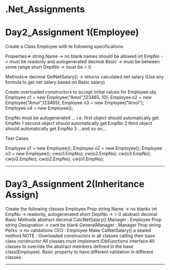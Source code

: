 # .Net_Assignments

# Day2_Assignment 1(Employee)

Create a Class Employee with te following specifications

Properties=>
string Name -> no blank names should be allowed
int EmpNo -> must be readonly and autogenerated
decimal Basic -> must be between some range
short DeptNo -> must be > 0

Methods=>
decimal GetNetSalary() -> returns calculated net salary (Use any formula to get net salary based on Basic salary)


Create overloaded constructors to accept initial values for Employee obj
Employee o1 = new Employee("Amol",123465, 10);
Employee o2 = new Employee("Amol",123465);
Employee o3 = new Employee("Amol");
Employee o4 = new Employee();




EmpNo must be autogenerated ... i.e.
first object should automatically get EmpNo 1
second object should automatically get EmpNo 2
third object should automatically get EmpNo 3
...and so on...

Test Cases

Employee o1 = new Employee();
Employee o2 = new Employee();
Employee o3 = new Employee();
cw(o1.EmpNo);
cw(o2.EmpNo);
cw(o3.EmpNo);
cw(o3.EmpNo);
cw(o2.EmpNo);
cw(o1.EmpNo);


-------------------------------------------------------------------------------------------------

# Day3_Assignment 2(Inheritance Assign)
Create the following classes
Employee
   Prop	
	string Name -> no blanks
	int EmpNo -> readonly, autogenerated
	short DeptNo -> > 0
	abstract decimal Basic 
   Methods
	abstract decimal CalcNetSalary()
Manager : Employee
   Prop
	string Designation -> cant be blank
GeneralManager : Manager
   Prop
 	string Perks -> no validations
CEO : Employee
      Make CalNetSalary() a sealed method
NOTE : Overloaded constructors in all classes calling their base class constructor 
All classes must implement IDbFunctions interface
All classes to override the abstract members defined in the base class(Employee). Basic property to have different validation in different classes.


--------------------------------------------------------